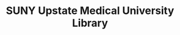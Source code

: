 ---
layout: repo
title: "SUNY Upstate Medical University Library"
id: 23187
permalink: repos/23187/
---